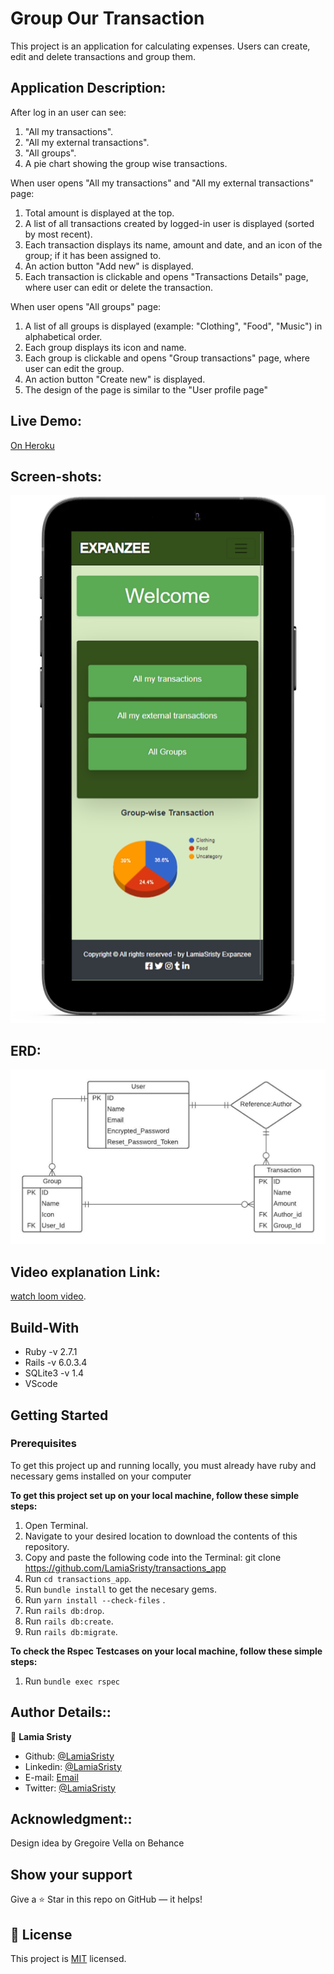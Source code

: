 # Group Our Transaction

This project is an application for calculating expenses. Users can create, edit and delete transactions and group them. 

## Application Description:

After log in an user can see:

1. "All my transactions".
2. "All my external transactions".
3. "All groups".
4. A pie chart showing the group wise transactions.

When user opens "All my transactions" and "All my external transactions" page:

1. Total amount is displayed at the top.
2. A list of all transactions created by logged-in user is displayed (sorted by most recent).
3. Each transaction displays its name, amount and date, and an icon of the group; if it has been assigned to.
4. An action button "Add new" is displayed.
5. Each transaction is clickable and opens "Transactions Details" page, where user can edit or delete the transaction.

When user opens "All groups" page:

1. A list of all groups is displayed (example: "Clothing", "Food", "Music") in alphabetical order.
2. Each group displays its icon and name.
3. Each group is clickable and opens "Group transactions" page, where user can edit the group.
4. An action button "Create new" is displayed.
5. The design of the page is similar to the "User profile page"

## Live Demo:
[On Heroku](https://whispering-sea-85863.herokuapp.com/users/sign_in)

## Screen-shots:
<img src="app/assets/images/ss.png">

## ERD:
<img src="app/assets/images/Transaction_app.jpeg">

## Video explanation Link:
[watch loom video](https://www.loom.com/share/2d26da7bcc25458eb7487063b222a374).

## Build-With

- Ruby -v 2.7.1
- Rails -v 6.0.3.4
- SQLite3 -v 1.4
- VScode

## Getting Started

### Prerequisites

To get this project up and running locally, you must already have ruby and necessary gems installed on your computer

**To get this project set up on your local machine, follow these simple steps:**

1. Open Terminal.
2. Navigate to your desired location to download the contents of this repository.
3. Copy and paste the following code into the Terminal: git clone https://github.com/LamiaSristy/transactions_app
4. Run ```cd transactions_app```.
5. Run ```bundle install``` to get the necesary gems.
6. Run ```yarn install --check-files``` .
7. Run `rails db:drop`.
7. Run `rails db:create`.
7. Run `rails db:migrate`.

**To check the Rspec Testcases on your local machine, follow these simple steps:**
1. Run ```bundle exec rspec ```

## Author Details::

👤 **Lamia Sristy**

- Github: [@LamiaSristy](https://github.com/LamiaSristy)
- Linkedin: [@LamiaSristy](https://www.linkedin.com/in/lamia-hemayet-sristy/)
- E-mail: <a href="mailto:lamiasristy@gmail.com?subject=Hello Lamia!">Email</a>  
- Twitter: [@LamiaSristy](https://twitter.com/lsristy1)

## Acknowledgment::

Design idea by Gregoire Vella on Behance


## Show your support

Give a ⭐ Star in this repo on GitHub — it helps!

## 📝 License

This project is [MIT](lic.url) licensed.   
